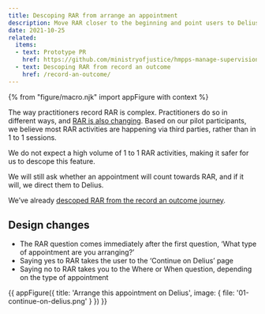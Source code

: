 ```yaml
---
title: Descoping RAR from arrange an appointment
description: Move RAR closer to the beginning and point users to Delius
date: 2021-10-25
related:
  items:
  - text: Prototype PR
    href: https://github.com/ministryofjustice/hmpps-manage-supervisions-prototype/pull/371
  - text: Descoping RAR from record an outcome
    href: /record-an-outcome/
---
```

{% from "figure/macro.njk" import appFigure with context %}

The way practitioners record RAR is complex. Practitioners do so in different ways, and [RAR is also changing](/rar-nsi/). Based on our pilot participants, we believe most RAR activities are happening via third parties, rather than in 1 to 1 sessions.

We do not expect a high volume of 1 to 1 RAR activities, making it safer for us to descope this feature.

We will still ask whether an appointment will count towards RAR, and if it will, we  direct them to Delius.

We’ve already [descoped RAR from the record an outcome journey](/record-an-outcome/).

## Design changes

- The RAR question comes immediately after the first question, ‘What type of appointment are you arranging?’
- Saying yes to RAR takes the user to the ‘Continue on Delius’ page
- Saying no to RAR takes you to the Where or When question, depending on the type of appointment

{{ appFigure({
  title: 'Arrange this appointment on Delius',
  image: {
    file: '01-continue-on-delius.png'
  }
}) }}
